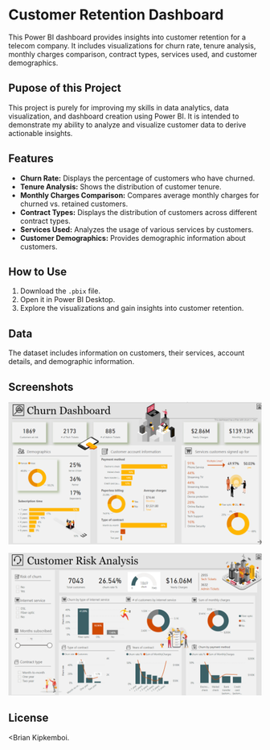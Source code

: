 # Customer Retention Dashboard

This Power BI dashboard provides insights into customer retention for a telecom company. It includes visualizations for churn rate, tenure analysis, monthly charges comparison, contract types, services used, and customer demographics.

## Pupose of this Project
This project is purely for improving my skills in data analytics, data visualization, and dashboard creation using Power BI. It is intended to demonstrate my ability to analyze and visualize customer data to derive actionable insights.
 

## Features
- **Churn Rate:** Displays the percentage of customers who have churned.
- **Tenure Analysis:** Shows the distribution of customer tenure.
- **Monthly Charges Comparison:** Compares average monthly charges for churned vs. retained customers.
- **Contract Types:** Displays the distribution of customers across different contract types.
- **Services Used:** Analyzes the usage of various services by customers.
- **Customer Demographics:** Provides demographic information about customers.

## How to Use
1. Download the `.pbix` file.
2. Open it in Power BI Desktop.
3. Explore the visualizations and gain insights into customer retention.

## Data
The dataset includes information on customers, their services, account details, and demographic information.

## Screenshots
![Churn](https://github.com/Briankipkemboi78/Customer-Retention-Dashboard/blob/main/churn1.png?raw=true)

![Customer Risk Analysis](https://github.com/Briankipkemboi78/Customer-Retention-Dashboard/blob/main/churn%201.png?raw=truehttps://github.com/Briankipkemboi78/Customer-Retention-Dashboard/blob/main/churn2.png?raw=true)
## License
<Brian Kipkemboi.
